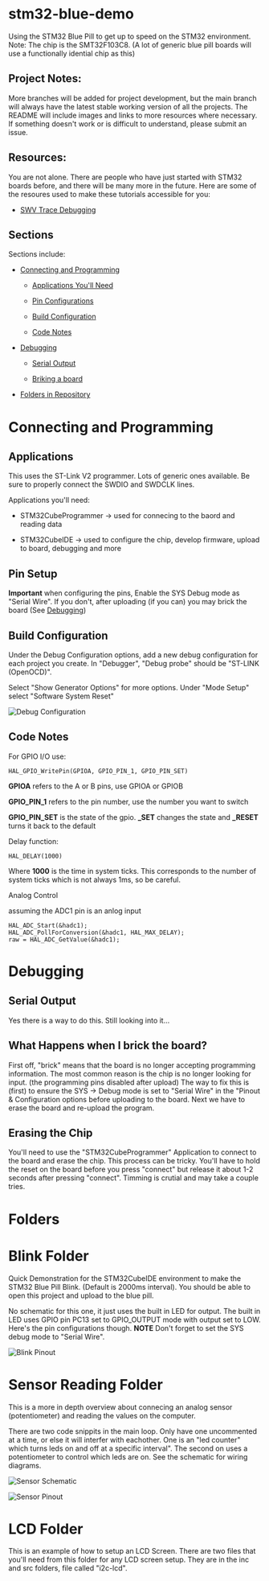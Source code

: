 # stm32-blue-demo

Using the STM32 Blue Pill to get up to speed on the STM32 environment. Note: The chip is the SMT32F103C8. (A lot of generic blue pill boards will use a functionally idential chip as this)

## Project Notes: 

More branches will be added for project development, but the main branch will always have the latest stable working version of all the projects. The README will include images and links to more resources where necessary. If something doesn't work or is difficult to understand, please submit an issue. 

## Resources: 

You are not alone. There are people who have just started with STM32 boards before, and there will be many more in the future. Here are some of the resoures used to make these tutorials accessible for you: 

 - [SWV Trace Debugging](https://sebastian.io/blog/stm32-swv-trace-debugging)

## Sections

Sections include: 

- [Connecting and Programming](#connecting-and-programming)

    - [Applications You'll Need](#applications)

    - [Pin Configurations](#pin-setup)

    - [Build Configuration](#build-configuration)
    - [Code Notes](#code-notes)

- [Debugging](#debugging)

    - [Serial Output](#serial-output)

    - [Briking a board](#what-happens-when-i-brick-the-board?)

- [Folders in Repository](#folders)

#
# Connecting and Programming

## Applications

This uses the ST-Link V2 programmer. Lots of generic ones available. Be sure to properly connect the SWDIO and SWDCLK lines. 

Applications you'll need: 

 - STM32CubeProgrammer -> used for connecing to the baord and reading data

 - STM32CubeIDE -> used to configure the chip, develop firmware, upload to board, debugging and more

## Pin Setup

**Important** when configuring the pins, Enable the SYS Debug mode as "Serial Wire". If you don't, after uploading (if you can) you may brick the board (See [Debugging](#debugging))

## Build Configuration

Under the Debug Configuration options, add a new debug configuration for each project you create. In "Debugger", "Debug probe" should be "ST-LINK (OpenOCD)". 

Select "Show Generator Options" for more options. Under "Mode Setup" select "Software System Reset"

![Debug Configuration](images/debug_config_2.png)

## Code Notes

For GPIO I/O use:
    
    HAL_GPIO_WritePin(GPIOA, GPIO_PIN_1, GPIO_PIN_SET)

**GPIOA** refers to the A or B pins, use GPIOA or GPIOB

**GPIO_PIN_1** refers to the pin number, use the number you want to switch

**GPIO_PIN_SET** is the state of the gpio. **_SET** changes the state and **_RESET** turns it back to the default

Delay function: 

    HAL_DELAY(1000)

Where **1000** is the time in system ticks. This corresponds to the number of system ticks which is not always 1ms, so be careful. 

Analog Control

assuming the ADC1 pin is an anlog input 

    HAL_ADC_Start(&hadc1);
	HAL_ADC_PollForConversion(&hadc1, HAL_MAX_DELAY);
	raw = HAL_ADC_GetValue(&hadc1);


# Debugging

## Serial Output

Yes there is a way to do this. Still looking into it...

## What Happens when I brick the board? 

First off, "brick" means that the board is no longer accepting programming information. The most common reason is the chip is no longer looking for input. (the programming pins disabled after upload) The way to fix this is (first) to ensure the SYS -> Debug mode is set to "Serial Wire" in the "Pinout & Configuration options before uploading to the board. Next we have to erase the board and re-upload the program.

## Erasing the Chip

You'll need to use the "STM32CubeProgrammer" Application to connect to the board and erase the chip. This process can be tricky. You'll have to hold the reset on the board before you press "connect" but release it about 1-2 seconds after pressing "connect". Timming is crutial and may take a couple tries. 

# Folders

# Blink Folder

Quick Demonstration for the STM32CubeIDE environment to make the STM32 Blue Pill Blink. (Default is 2000ms interval). 
You should be able to open this project and upload to the blue pill. 

No schematic for this one, it just uses the built in LED for output. The built in LED uses GPIO pin PC13 set to GPIO_OUTPUT mode with output set to LOW. Here's the pin configurations though. **NOTE** Don't forget to set the SYS debug mode to "Serial Wire". 

![Blink Pinout](images/blink-pin-diagram.png)

# Sensor Reading Folder

This is a more in depth overview about connecing an analog sensor (potentiometer) and reading the values on the computer.

There are two code snippits in the main loop. Only have one uncommented at a time, or else it will interfer with eachother. One is an "led counter" which turns leds on and off at a specific interval". The second on uses a potentiometer to control which leds are on. See the schematic for wiring diagrams. 

![Sensor Schematic](sensor-schematic.png)

![Sensor Pinout](images/sensor-pin-diagram.png)

# LCD Folder

This is an example of how to setup an LCD Screen. There are two files that you'll need from this folder for any LCD screen setup. They are in the inc and src folders, file called "i2c-lcd". 

